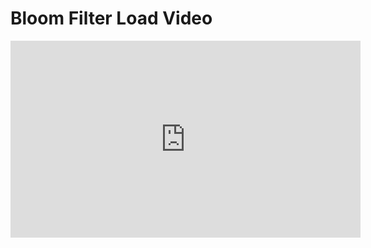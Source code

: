 # Bloom Filter Load Video

<iframe width="560" height="315" src="https://www.youtube.com/embed/otJgNcSvlbI?rel=0" frameborder="0" allow="autoplay; encrypted-media" allowfullscreen></iframe>
